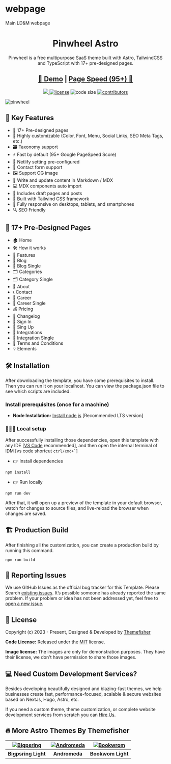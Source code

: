 # webpage
Main LD&amp;M webpage

<h1 align=center>Pinwheel Astro</h1>
<p align=center>Pinwheel is a free multipurpose SaaS theme built with Astro, TailwindCSS and TypeScript with 17+ pre-designed pages.</p>
<h2 align="center"><a target="_blank" href="https://pinwheel-astro.vercel.app/" rel="nofollow"> 👀 Demo</a> | <a  target="_blank" href="https://pagespeed.web.dev/analysis/https-pinwheel-astro-vercel-app/kmaxqwa7rx?form_factor=desktop"> Page Speed (95+) 🚀 </a>
</h2>
<p align=center>
  <a href="https://github.com/withastro/astro/releases/tag/astro%405.5.2" alt="Contributors">
    <img src="https://img.shields.io/static/v1?label=ASTRO&message=5.5&color=000&logo=astro" />
  </a>

  <a href="https://github.com/themefisher/pinwheel-astro/blob/main/LICENSE">
    <img src="https://img.shields.io/github/license/themefisher/pinwheel-astro" alt="license"></a>

  <img src="https://img.shields.io/github/languages/code-size/themefisher/pinwheel-astro" alt="code size">

  <a href="https://github.com/themefisher/pinwheel-astro/graphs/contributors">
    <img src="https://img.shields.io/github/contributors/themefisher/bigspring-light-astro" alt="contributors"></a>
</p>

![pinwheel](https://demo.themefisher.com/thumbnails/pinwheel.png)

<!-- small description -->

<!-- key features -->

## 📌 Key Features

- 📄 17+ Pre-designed pages
- 🎨 Highly customizable (Color, Font, Menu, Social Links, SEO Meta Tags, etc.)
- 🗃️ Taxonomy support
- ⚡ Fast by default (95+ Google PageSpeed Score)
- 🔧 Netlify setting pre-configured
- 📝 Contact form support
- 🖼️ Support OG image
- 📝 Write and update content in Markdown / MDX
- 💻 MDX components auto import
- 📝 Includes draft pages and posts
- 🎨 Built with Tailwind CSS framework
- 📱 Fully responsive on desktops, tablets, and smartphones
- 🔍 SEO Friendly

## 📄 17+ Pre-Designed Pages

- 🏠 Home
- 🛠️ How it works
- 🌟 Features
- 📝 Blog
- 📝 Blog Single
- 🗂️ Categories
- 🗂️ Category Single
- 👤 About
- 📞 Contact
- 💼 Career
- 💼 Career Single
- 💰 Pricing
- 📜 Changelog
- 🔑 Sign In
- 🔑 Sing Up
- 🔗 Integrations
- 🔗 Integration Single
- 📜 Terms and Conditions
- 💡 Elements

<!-- installation -->

## 🛠️ Installation

After downloading the template, you have some prerequisites to install. Then you can run it on your localhost. You can view the package.json file to see which scripts are included.

### Install prerequisites (once for a machine)

- **Node Installation:** [Install node js](https://nodejs.org/en/download/) [Recommended LTS version]

### 👨🏻‍💻 Local setup

After successfully installing those dependencies, open this template with any IDE [[VS Code](https://code.visualstudio.com/) recommended], and then open the internal terminal of IDM [vs code shortcut <code>ctrl/cmd+\`</code>]

- 👉 Install dependencies

```
npm install
```

- 👉 Run locally

```
npm run dev
```

After that, it will open up a preview of the template in your default browser, watch for changes to source files, and live-reload the browser when changes are saved.

## 🏗️ Production Build

After finishing all the customization, you can create a production build by running this command.

```
npm run build
```

<!-- reporting issue -->

## 🐞 Reporting Issues

We use GitHub Issues as the official bug tracker for this Template. Please Search [existing issues](https://github.com/themefisher/pinwheel-astro/issues). It’s possible someone has already reported the same problem.
If your problem or idea has not been addressed yet, feel free to [open a new issue](https://github.com/themefisher/pinwheel-astro/issues).

<!-- licence -->

## 📝 License

Copyright (c) 2023 - Present, Designed & Developed by [Themefisher](https://themefisher.com)

**Code License:** Released under the [MIT](https://github.com/themefisher/pinwheel-astro/blob/main/LICENSE) license.

**Image license:** The images are only for demonstration purposes. They have their license, we don't have permission to share those images.

## 💻 Need Custom Development Services?

Besides developing beautifully designed and blazing-fast themes, we help businesses create fast, performance-focused, scalable & secure websites based on NextJs, Hugo, Astro, etc.

If you need a custom theme, theme customization, or complete website development services from scratch you can [Hire Us](https://themefisher.com/contact).

## 🔥 More Astro Themes By Themefisher

| [![Bigpsring](https://demo.gethugothemes.com/thumbnails/bigspring.png)](https://themefisher.com/products/bigspring-light-astro) | [![Andromeda](https://demo.gethugothemes.com/thumbnails/andromeda.png)](https://themefisher.com/products/andromeda-astro) | [![Bookwrom](https://demo.gethugothemes.com/thumbnails/bookworm.png)](https://themefisher.com/products/bookworm-astro) |
| :-----------------------------------------------------------------------------------------------------------------------------: | :-----------------------------------------------------------------------------------------------------------------------: | :--------------------------------------------------------------------------------------------------------------------: |
|                                                       **Bigpsring Light**                                                       |                                                       **Andromeda**                                                       |                                                   **Bookwom Light**                                                    |

